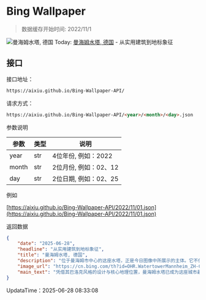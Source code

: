 # Bing Wallpaper

> 数据缓存开始时间: 2022/11/1

![曼海姆水塔, 德国](https://cn.bing.com/th?id=OHR.WatertowerMannheim_ZH-CN0692039329_1920x1080.webp)
Today: [曼海姆水塔, 德国](https://cn.bing.com/th?id=OHR.WatertowerMannheim_ZH-CN0692039329_1920x1080.webp) - 从实用建筑到地标象征

## 接口

接口地址：

```html
https://aixiu.github.io/Bing-Wallpaper-API/
```

请求方式：

```html
https://aixiu.github.io/Bing-Wallpaper-API/<year>/<month>/<day>.json
```

参数说明

| 参数 | 类型 | 说明 |
| - | - | - |
| year | str | 4位年份, 例如：2022 |
| month | str | 2位月份, 例如：02、12 |
| day | str | 2位日期, 例如：02、25 |

例如

[https://aixiu.github.io/Bing-Wallpaper-API/2022/11/01.json](https://aixiu.github.io/Bing-Wallpaper-API/2022/11/01.json)

返回数据

```json
{
    "date": "2025-06-28",
    "headline": "从实用建筑到地标象征",
    "title": "曼海姆水塔, 德国",
    "description": "位于曼海姆市中心的这座水塔，正是今日图像中所展示的主体。它不仅仅是一座功能性建筑，更是曼海姆的文化象征。该塔由著名建筑师古斯塔夫·哈姆胡伯设计，他后来还参与了柏林国会大厦的建设。水塔建于1886至1889年之间，高达60米，最初作为城市饮用水的蓄水塔，储水容量可达200万升。如今，它不仅是一处旅游打卡地，也常用作文化活动与市民休闲的重要场所，象征着曼海姆在保留传统的同时拥抱现代化的城市精神。",
    "image_url": "https://cn.bing.com/th?id=OHR.WatertowerMannheim_ZH-CN0692039329_1920x1080.webp",
    "main_text": "凭借其巴洛克风格的设计与核心地理位置，曼海姆水塔已成为这座城市最具代表性的标志性建筑。这座塔坐落于弗里德里希广场以新艺术风格闻名的宏伟景观花园中央，四周环绕着喷泉与精美的花卉布景，呈现出一幅赏心悦目的城市画卷。"
}
```

UpdataTime：2025-06-28 08:33:08
